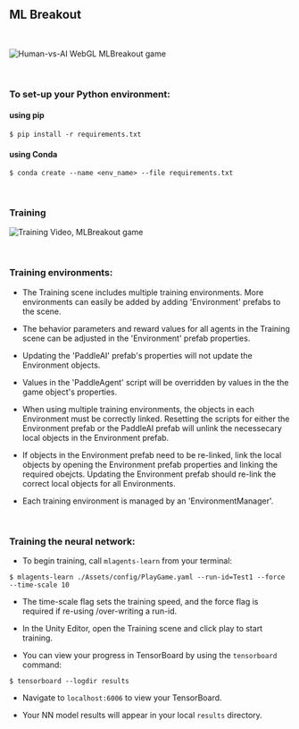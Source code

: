 ## ML Breakout

<br/>

![Human-vs-AI WebGL MLBreakout game](Docs/Images/human-vs-ai-game.png)

<br/>

### To set-up your Python environment:

#### using pip

`$ pip install -r requirements.txt`

#### using Conda

`$ conda create --name <env_name> --file requirements.txt`

<br/>

### Training 

![Training Video, MLBreakout game](Docs/Images/training-video.gif)

<br/>

### Training environments:

- The Training scene includes multiple training environments.  More environments can easily be added by adding 'Environment' prefabs to the scene.

- The behavior parameters and reward values for all agents in the Training scene can be adjusted in the 'Environment' prefab properties.  
 
- Updating the 'PaddleAI' prefab's properties will not update the Environment objects.  

- Values in the 'PaddleAgent' script will be overridden by values in the the game object's properties.

- When using multiple training environments, the objects in each Environment must be correctly linked.  Resetting the scripts for either the Environment prefab or the PaddleAI prefab will unlink the necessecary local objects in the Environment prefab.

- If objects in the Environment prefab need to be re-linked, link the local objects by opening the Environment prefab properties and linking the required obejcts.  Updating the Environment prefab should re-link the correct local objects for all Environments. 

- Each training environment is managed by an 'EnvironmentManager'. 

<br/>

### Training the neural network:

- To begin training, call `mlagents-learn` from your terminal:

`$ mlagents-learn ./Assets/config/PlayGame.yaml --run-id=Test1 --force --time-scale 10`

- The time-scale flag sets the training speed, and the force flag is required if re-using /over-writing a run-id.

- In the Unity Editor, open the Training scene and click play to start training.

- You can view your progress in TensorBoard by using the `tensorboard` command:

`$ tensorboard --logdir results`

- Navigate to `localhost:6006` to view your TensorBoard.

- Your NN model results will appear in your local `results` directory.


